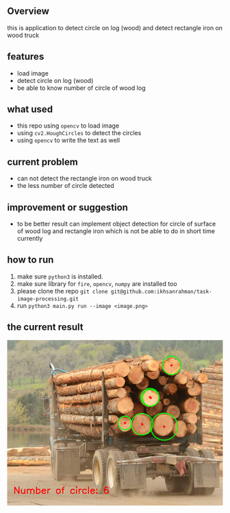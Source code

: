 ## Overview
this is application to detect circle on log (wood) and detect rectangle iron on wood truck

## features
- load image
- detect circle on log (wood)
- be able to know number of circle of wood log

## what used
- this repo using `opencv` to load image
- using `cv2.HoughCircles` to detect the circles
- using `opencv` to write the text as well

## current problem
- can not detect the rectangle iron on wood truck
- the less number of circle detected

## improvement or suggestion
- to be better result can implement object detection for circle of surface of wood log and rectangle iron which is not be able to do in short time currently

## how to run
1. make sure `python3` is installed.
2. make sure library for `fire`, `opencv`, `numpy` are installed too
3. please clone the repo `git clone git@github.com:ikhsanrahman/task-image-processing.git`
4. run `python3 main.py run --image <image.png>`

## the current result
![result](./result.png)
